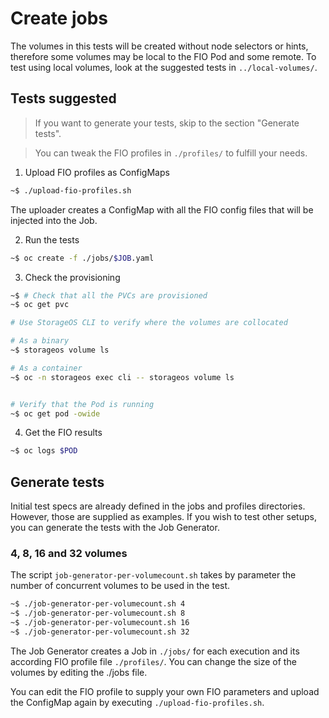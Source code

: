 # Create jobs

The volumes in this tests will be created without node selectors or hints,
therefore some volumes may be local to the FIO Pod and some remote. To test
using local volumes, look at the suggested tests in `../local-volumes/`.

## Tests suggested

> If you want to generate your tests, skip to the section "Generate tests".

> You can tweak the FIO profiles in `./profiles/` to fulfill your needs.

1. Upload FIO profiles as ConfigMaps

```bash
~$ ./upload-fio-profiles.sh
```

The uploader creates a ConfigMap with all the FIO config files that will be
injected into the Job.

2. Run the tests

```bash
~$ oc create -f ./jobs/$JOB.yaml

```

3. Check the provisioning

```bash
~$ # Check that all the PVCs are provisioned 
~$ oc get pvc

# Use StorageOS CLI to verify where the volumes are collocated

# As a binary
~$ storageos volume ls 

# As a container
~$ oc -n storageos exec cli -- storageos volume ls


# Verify that the Pod is running
~$ oc get pod -owide
```

4. Get the FIO results

```bash
~$ oc logs $POD
```

## Generate tests

Initial test specs are already defined in the jobs and profiles directories.
However, those are supplied as examples. If you wish to test other setups, you
can generate the tests with the Job Generator.

### 4, 8, 16 and 32 volumes


The script `job-generator-per-volumecount.sh` takes by parameter the number of
concurrent volumes to be used in the test.

```bash
~$ ./job-generator-per-volumecount.sh 4
~$ ./job-generator-per-volumecount.sh 8
~$ ./job-generator-per-volumecount.sh 16
~$ ./job-generator-per-volumecount.sh 32
```

The Job Generator creates a Job in `./jobs/` for each execution and its
according FIO profile file `./profiles/`. You can change the size of the
volumes by editing the ./jobs file.

You can edit the FIO profile to supply your own FIO parameters and upload
the ConfigMap again by executing `./upload-fio-profiles.sh`.
